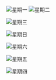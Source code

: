 ![](http://localhost:45678/?type=6&locale=cn&date=2024-10-21 "星期一")
![](http://localhost:45678/?type=6&locale=cn&date=2024-10-22 "星期二")

![](http://localhost:45678/?type=6&locale=cn&date=2024-10-23 "星期三")

![](http://localhost:45678/?type=6&locale=cn&date=2024-10-27 "星期日")

![](http://localhost:45678/?type=6&locale=cn&date=2024-10-26 "星期六")

![](http://localhost:45678/?type=6&locale=cn&date=2024-10-25 "星期五")

![](http://localhost:45678/?type=6&locale=cn&date=2024-10-24 "星期四")


